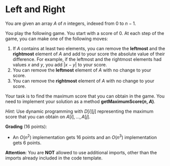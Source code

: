 # Left and Right

You are given an array $A$ of $n$ integers, indexed from $0$ to $n-1$. 

You play the following game. You start with a score of $0$. At each step of the game, you can make one of the following moves:

1. If $A$ contains at least two elements, you can remove the **leftmost** and the **rightmost** element of $A$ and add to your score the absolute value of their difference. For example, if the leftmost and the rightmost elements had values $x$ and $y$, you add $|x-y|$ to your score.
2. You can remove the **leftmost** element of $A$ with no change to your score.
3. You can remove the **rightmost** element of $A$ with no change to your score.

Your task is to find the maximum score that you can obtain in the game. You need to implement your solution as a method **getMaximumScore($n$, $A$)**.

*Hint*: Use dynamic programming with $D[i][j]$ representing the maximum score that you can obtain on $A[i], ..., A[j]$.

**Grading** (16 points):

- An $O(n^2)$ implementation gets 16 points and an $O(n^3)$ implementation gets 6 points.

**Attention**: You are **NOT** allowed to use additional imports, other than the imports already included in the code template.
